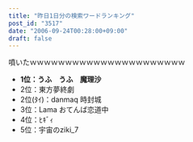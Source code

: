 ```yaml
---
title: "昨日1日分の検索ワードランキング"
post_id: "3517"
date: "2006-09-24T00:28:00+09:00"
draft: false
---
```



噴いたｗｗｗｗｗｗｗｗｗｗｗｗｗｗｗｗｗｗｗｗｗｗ

  * **1位：うふ　うふ　魔理沙**
  * 2位：東方夢終劇
  * 2位(ﾀｲ)：danmaq 時封城
  * 3位：Lama おてんば恋道中
  * 4位：ﾋｷﾞｨ
  * 5位：宇宙のziki_7

